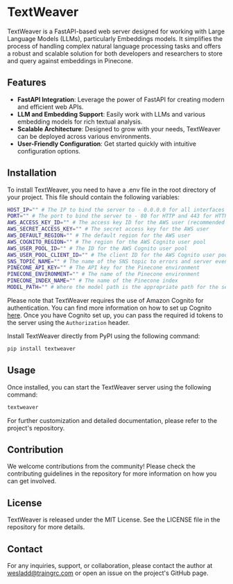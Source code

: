 # TextWeaver

TextWeaver is a FastAPI-based web server designed for working with Large Language Models (LLMs), particularly Embeddings models. It simplifies the process of handling complex natural language processing tasks and offers a robust and scalable solution for both developers and researchers to store and query against embeddings in Pinecone.

## Features

- **FastAPI Integration**: Leverage the power of FastAPI for creating modern and efficient web APIs.
- **LLM and Embedding Support**: Easily work with LLMs and various embedding models for rich textual analysis.
- **Scalable Architecture**: Designed to grow with your needs, TextWeaver can be deployed across various environments.
- **User-Friendly Configuration**: Get started quickly with intuitive configuration options.

## Installation

To install TextWeaver, you need to have a .env file in the root directory of your project. This file should contain the following variables:
```bash
HOST_IP="" # The IP to bind the server to - 0.0.0.0 for all interfaces
PORT="" # The port to bind the server to - 80 for HTTP and 443 for HTTPS
AWS_ACCESS_KEY_ID="" # The access key ID for the AWS user (recommended to use an IAM role where possible, or a user with limited permissions)
AWS_SECRET_ACCESS_KEY="" # The secret access key for the AWS user
AWS_DEFAULT_REGION="" # The default region for the AWS user
AWS_COGNITO_REGION="" # The region for the AWS Cognito user pool
AWS_USER_POOL_ID="" # The ID for the AWS Cognito user pool
AWS_USER_POOL_CLIENT_ID="" # The client ID for the AWS Cognito user pool
SNS_TOPIC_NAME="" # The name of the SNS topic to errors and server events to
PINECONE_API_KEY="" # The API key for the Pinecone environment
PINECONE_ENVIRONMENT="" # The name of the Pinecone environment
PINECONE_INDEX_NAME="" # The name of the Pinecone index
MODEL_PATH="" # Where the model path is the appropriate path for the sentence_transformer model hosted on HuggingFace
```
Please note that TextWeaver requires the use of Amazon Cognito for authentication. You can find more information on how to set up Cognito [here](https://docs.aws.amazon.com/cognito/latest/developerguide/). Once you have Cognito set up, you can pass the required id tokens to the server using the `Authorization` header.

Install TextWeaver directly from PyPI using the following command:
```bash
pip install textweaver
```

## Usage
Once installed, you can start the TextWeaver server using the following command:

```bash
textweaver
```

For further customization and detailed documentation, please refer to the project's repository.

## Contribution

We welcome contributions from the community! Please check the contributing guidelines in the repository for more information on how you can get involved.

## License

TextWeaver is released under the MIT License. See the LICENSE file in the repository for more details.

## Contact

For any inquiries, support, or collaboration, please contact the author at wesladd@traingrc.com or open an issue on the project's GitHub page.
